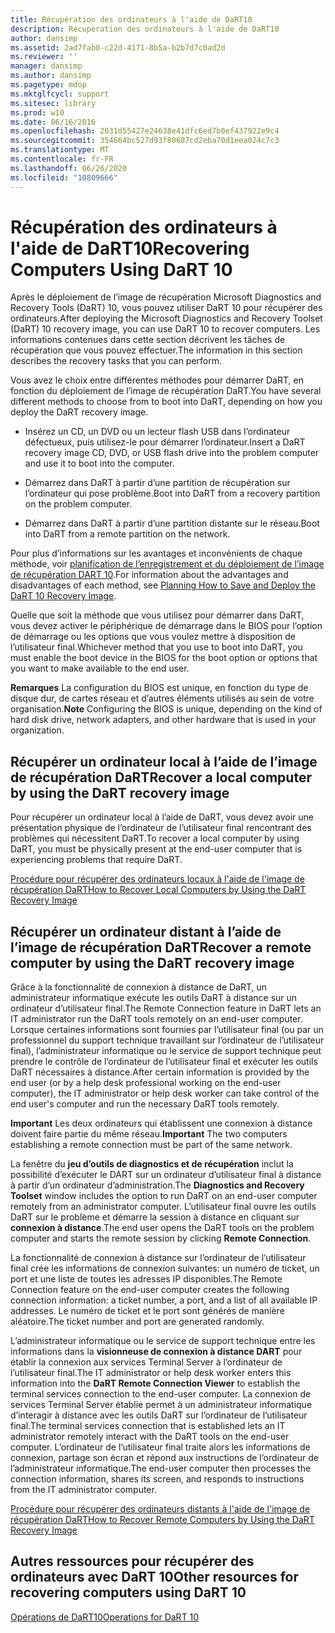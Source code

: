 ```yaml
---
title: Récupération des ordinateurs à l'aide de DaRT10
description: Récupération des ordinateurs à l'aide de DaRT10
author: dansimp
ms.assetid: 2ad7fab0-c22d-4171-8b5a-b2b7d7c0ad2d
ms.reviewer: ''
manager: dansimp
ms.author: dansimp
ms.pagetype: mdop
ms.mktglfcycl: support
ms.sitesec: library
ms.prod: w10
ms.date: 06/16/2016
ms.openlocfilehash: 2031d55427e24638e41dfc6ed7b0ef437922e9c4
ms.sourcegitcommit: 354664bc527d93f80687cd2eba70d1eea024c7c3
ms.translationtype: MT
ms.contentlocale: fr-FR
ms.lasthandoff: 06/26/2020
ms.locfileid: "10809666"
---
```

# <span data-ttu-id="9063d-103">Récupération des ordinateurs à l'aide de DaRT10</span><span class="sxs-lookup"><span data-stu-id="9063d-103">Recovering Computers Using DaRT 10</span></span>


<span data-ttu-id="9063d-104">Après le déploiement de l’image de récupération Microsoft Diagnostics and Recovery Tools (DaRT) 10, vous pouvez utiliser DaRT 10 pour récupérer des ordinateurs.</span><span class="sxs-lookup"><span data-stu-id="9063d-104">After deploying the Microsoft Diagnostics and Recovery Toolset (DaRT) 10 recovery image, you can use DaRT 10 to recover computers.</span></span> <span data-ttu-id="9063d-105">Les informations contenues dans cette section décrivent les tâches de récupération que vous pouvez effectuer.</span><span class="sxs-lookup"><span data-stu-id="9063d-105">The information in this section describes the recovery tasks that you can perform.</span></span>

<span data-ttu-id="9063d-106">Vous avez le choix entre différentes méthodes pour démarrer DaRT, en fonction du déploiement de l’image de récupération DaRT.</span><span class="sxs-lookup"><span data-stu-id="9063d-106">You have several different methods to choose from to boot into DaRT, depending on how you deploy the DaRT recovery image.</span></span>

-   <span data-ttu-id="9063d-107">Insérez un CD, un DVD ou un lecteur flash USB dans l’ordinateur défectueux, puis utilisez-le pour démarrer l’ordinateur.</span><span class="sxs-lookup"><span data-stu-id="9063d-107">Insert a DaRT recovery image CD, DVD, or USB flash drive into the problem computer and use it to boot into the computer.</span></span>

-   <span data-ttu-id="9063d-108">Démarrez dans DaRT à partir d’une partition de récupération sur l’ordinateur qui pose problème.</span><span class="sxs-lookup"><span data-stu-id="9063d-108">Boot into DaRT from a recovery partition on the problem computer.</span></span>

-   <span data-ttu-id="9063d-109">Démarrez dans DaRT à partir d’une partition distante sur le réseau.</span><span class="sxs-lookup"><span data-stu-id="9063d-109">Boot into DaRT from a remote partition on the network.</span></span>

<span data-ttu-id="9063d-110">Pour plus d’informations sur les avantages et inconvénients de chaque méthode, voir [planification de l’enregistrement et du déploiement de l’image de récupération DART 10](planning-how-to-save-and-deploy-the-dart-10-recovery-image.md).</span><span class="sxs-lookup"><span data-stu-id="9063d-110">For information about the advantages and disadvantages of each method, see [Planning How to Save and Deploy the DaRT 10 Recovery Image](planning-how-to-save-and-deploy-the-dart-10-recovery-image.md).</span></span>

<span data-ttu-id="9063d-111">Quelle que soit la méthode que vous utilisez pour démarrer dans DaRT, vous devez activer le périphérique de démarrage dans le BIOS pour l’option de démarrage ou les options que vous voulez mettre à disposition de l’utilisateur final.</span><span class="sxs-lookup"><span data-stu-id="9063d-111">Whichever method that you use to boot into DaRT, you must enable the boot device in the BIOS for the boot option or options that you want to make available to the end user.</span></span>

<span data-ttu-id="9063d-112">**Remarques**  La configuration du BIOS est unique, en fonction du type de disque dur, de cartes réseau et d’autres éléments utilisés au sein de votre organisation.</span><span class="sxs-lookup"><span data-stu-id="9063d-112">**Note** Configuring the BIOS is unique, depending on the kind of hard disk drive, network adapters, and other hardware that is used in your organization.</span></span>

 

## <span data-ttu-id="9063d-113">Récupérer un ordinateur local à l’aide de l’image de récupération DaRT</span><span class="sxs-lookup"><span data-stu-id="9063d-113">Recover a local computer by using the DaRT recovery image</span></span>


<span data-ttu-id="9063d-114">Pour récupérer un ordinateur local à l’aide de DaRT, vous devez avoir une présentation physique de l’ordinateur de l’utilisateur final rencontrant des problèmes qui nécessitent DaRT.</span><span class="sxs-lookup"><span data-stu-id="9063d-114">To recover a local computer by using DaRT, you must be physically present at the end-user computer that is experiencing problems that require DaRT.</span></span>

[<span data-ttu-id="9063d-115">Procédure pour récupérer des ordinateurs locaux à l'aide de l'image de récupération DaRT</span><span class="sxs-lookup"><span data-stu-id="9063d-115">How to Recover Local Computers by Using the DaRT Recovery Image</span></span>](how-to-recover-local-computers-by-using-the-dart-recovery-image-dart-10.md)

## <span data-ttu-id="9063d-116">Récupérer un ordinateur distant à l’aide de l’image de récupération DaRT</span><span class="sxs-lookup"><span data-stu-id="9063d-116">Recover a remote computer by using the DaRT recovery image</span></span>


<span data-ttu-id="9063d-117">Grâce à la fonctionnalité de connexion à distance de DaRT, un administrateur informatique exécute les outils DaRT à distance sur un ordinateur d’utilisateur final.</span><span class="sxs-lookup"><span data-stu-id="9063d-117">The Remote Connection feature in DaRT lets an IT administrator run the DaRT tools remotely on an end-user computer.</span></span> <span data-ttu-id="9063d-118">Lorsque certaines informations sont fournies par l’utilisateur final (ou par un professionnel du support technique travaillant sur l’ordinateur de l’utilisateur final), l’administrateur informatique ou le service de support technique peut prendre le contrôle de l’ordinateur de l’utilisateur final et exécuter les outils DaRT nécessaires à distance.</span><span class="sxs-lookup"><span data-stu-id="9063d-118">After certain information is provided by the end user (or by a help desk professional working on the end-user computer), the IT administrator or help desk worker can take control of the end user's computer and run the necessary DaRT tools remotely.</span></span>

<span data-ttu-id="9063d-119">**Important**  Les deux ordinateurs qui établissent une connexion à distance doivent faire partie du même réseau.</span><span class="sxs-lookup"><span data-stu-id="9063d-119">**Important** The two computers establishing a remote connection must be part of the same network.</span></span>

 

<span data-ttu-id="9063d-120">La fenêtre du **jeu d’outils de diagnostics et de récupération** inclut la possibilité d’exécuter le DART sur un ordinateur d’utilisateur final à distance à partir d’un ordinateur d’administration.</span><span class="sxs-lookup"><span data-stu-id="9063d-120">The **Diagnostics and Recovery Toolset** window includes the option to run DaRT on an end-user computer remotely from an administrator computer.</span></span> <span data-ttu-id="9063d-121">L’utilisateur final ouvre les outils DaRT sur le problème et démarre la session à distance en cliquant sur **connexion à distance**.</span><span class="sxs-lookup"><span data-stu-id="9063d-121">The end user opens the DaRT tools on the problem computer and starts the remote session by clicking **Remote Connection**.</span></span>

<span data-ttu-id="9063d-122">La fonctionnalité de connexion à distance sur l’ordinateur de l’utilisateur final crée les informations de connexion suivantes: un numéro de ticket, un port et une liste de toutes les adresses IP disponibles.</span><span class="sxs-lookup"><span data-stu-id="9063d-122">The Remote Connection feature on the end-user computer creates the following connection information: a ticket number, a port, and a list of all available IP addresses.</span></span> <span data-ttu-id="9063d-123">Le numéro de ticket et le port sont générés de manière aléatoire.</span><span class="sxs-lookup"><span data-stu-id="9063d-123">The ticket number and port are generated randomly.</span></span>

<span data-ttu-id="9063d-124">L’administrateur informatique ou le service de support technique entre les informations dans la **visionneuse de connexion à distance DART** pour établir la connexion aux services Terminal Server à l’ordinateur de l’utilisateur final.</span><span class="sxs-lookup"><span data-stu-id="9063d-124">The IT administrator or help desk worker enters this information into the **DaRT Remote Connection Viewer** to establish the terminal services connection to the end-user computer.</span></span> <span data-ttu-id="9063d-125">La connexion de services Terminal Server établie permet à un administrateur informatique d’interagir à distance avec les outils DaRT sur l’ordinateur de l’utilisateur final.</span><span class="sxs-lookup"><span data-stu-id="9063d-125">The terminal services connection that is established lets an IT administrator remotely interact with the DaRT tools on the end-user computer.</span></span> <span data-ttu-id="9063d-126">L’ordinateur de l’utilisateur final traite alors les informations de connexion, partage son écran et répond aux instructions de l’ordinateur de l’administrateur informatique.</span><span class="sxs-lookup"><span data-stu-id="9063d-126">The end-user computer then processes the connection information, shares its screen, and responds to instructions from the IT administrator computer.</span></span>

[<span data-ttu-id="9063d-127">Procédure pour récupérer des ordinateurs distants à l'aide de l'image de récupération DaRT</span><span class="sxs-lookup"><span data-stu-id="9063d-127">How to Recover Remote Computers by Using the DaRT Recovery Image</span></span>](how-to-recover-remote-computers-by-using-the-dart-recovery-image-dart-10.md)

## <span data-ttu-id="9063d-128">Autres ressources pour récupérer des ordinateurs avec DaRT 10</span><span class="sxs-lookup"><span data-stu-id="9063d-128">Other resources for recovering computers using DaRT 10</span></span>


[<span data-ttu-id="9063d-129">Opérations de DaRT10</span><span class="sxs-lookup"><span data-stu-id="9063d-129">Operations for DaRT 10</span></span>](operations-for-dart-10.md)

 

 





